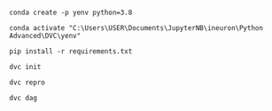 ```

conda create -p yenv python=3.8
```

```
conda activate "C:\Users\USER\Documents\JupyterNB\ineuron\Python Advanced\DVC\yenv"
```

```
pip install -r requirements.txt
```

```
dvc init
```

```
dvc repro
```

```
dvc dag
```